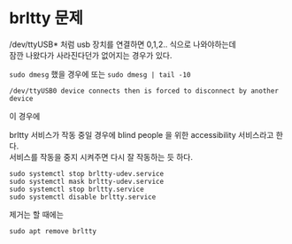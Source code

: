 # brltty 문제
/dev/ttyUSB* 처럼 usb 장치를 연결하면 0,1,2.. 식으로 나와야하는데   
잠깐 나왔다가 사라진다던가 없어지는 경우가 있다.   

`sudo dmesg` 했을 경우에 또는 `sudo dmesg | tail -10`
```
/dev/ttyUSB0 device connects then is forced to disconnect by another device
```
이 경우에 


brltty 서비스가 작동 중일 경우에 blind people 을 위한 accessibility 서비스라고 한다.  
서비스를 작동을 중지 시켜주면 다시 잘 작동하는 듯 하다.

```
sudo systemctl stop brltty-udev.service
sudo systemctl mask brltty-udev.service
sudo systemctl stop brltty.service
sudo systemctl disable brltty.service
```

제거는 할 때에는 
```
sudo apt remove brltty
```

